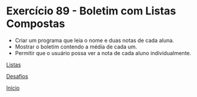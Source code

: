 # Exercício 89 - Boletim com Listas Compostas

- Criar um programa que leia o nome e duas notas de cada aluna.
- Mostrar o boletim contendo a média de cada um.
- Permitir que o usuário possa ver a nota de cada aluno individualmente.

[Listas](https://github.com/NandesLima/python-codigos/tree/master/desafios/08.%20Listas)

[Desafios](https://github.com/NandesLima/python-codigos/tree/master/desafios)

[Início](https://github.com/NandesLima/python-codigos)